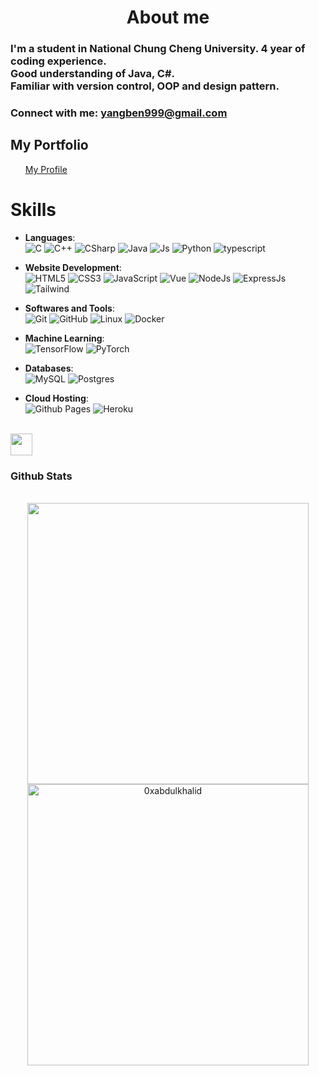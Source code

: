 <h1 align="center">About me</h1>

<h3 align="left">
  I'm a student in National Chung Cheng University. 4 year of coding experience. <br/>
  Good understanding of Java, C#. <br/>
  Familiar with version control, OOP and design pattern.<br/>
</h3>

<h3 align="left">Connect with me: <a href="mailto:yangben999@gmail.com">yangben999@gmail.com</a></h3>

<p align="left">
	<h2>My Portfolio</h2>
	<ul>
		<a href="https://ben99933.github.io/">My Profile</a>
	</ul>

</p>


<h1 align="left">Skills</h1>

<p align="center">

- **Languages**:<br/>
  ![C](https://img.shields.io/badge/C%20-%232370ED.svg?style=for-the-badge&logo=c&logoColor=white) ![C++](https://img.shields.io/badge/C++%20-%2300599C.svg?style=for-the-badge&logo=c%2B%2B&logoColor=white) ![CSharp](https://img.shields.io/badge/c%23%20-%23239120.svg?&style=for-the-badge&logo=c-sharp&logoColor=white) ![Java](https://img.shields.io/badge/java-%23ED8B00.svg?&style=for-the-badge&logo=java&logoColor=white) ![Js](https://img.shields.io/badge/javascript%20-%23323330.svg?&style=for-the-badge&logo=javascript&logoColor=%23F7DF1E) ![Python](https://img.shields.io/badge/python-3670A0?style=for-the-badge&logo=python&logoColor=ffdd54) ![typescript](https://img.shields.io/badge/typescript%20-%23007ACC.svg?&style=for-the-badge&logo=typescript&logoColor=white)
    
- **Website Development**:<br/>
   ![HTML5](https://img.shields.io/badge/HTML5%20-%23E34F26.svg?style=for-the-badge&logo=html5&logoColor=white) ![CSS3](https://img.shields.io/badge/CSS%20-%231572B6.svg?style=for-the-badge&logo=css3&logoColor=white) ![JavaScript](https://img.shields.io/badge/JavaScript%20-%23F7DF1E.svg?style=for-the-badge&logo=javascript&logoColor=black) ![Vue](https://img.shields.io/badge/Vue.js-35495E?style=for-the-badge&logo=vuedotjs&logoColor=4FC08D) ![NodeJs](https://img.shields.io/badge/node.js%20-%2343853D.svg?&style=for-the-badge&logo=node.js&logoColor=white) ![ExpressJs](https://img.shields.io/badge/express.js%20-%23404d59.svg?&style=for-the-badge) ![Tailwind](https://img.shields.io/badge/Tailwind_CSS-38B2AC?style=for-the-badge&logo=tailwind-css&logoColor=white)

- **Softwares and Tools**:<br/>
    ![Git](https://img.shields.io/badge/git-%23F05033.svg?style=for-the-badge&logo=git&logoColor=white) ![GitHub](https://img.shields.io/badge/github-%23121011.svg?style=for-the-badge&logo=github&logoColor=white)   ![Linux](https://img.shields.io/badge/Linux-FCC624?style=for-the-badge&logo=linux&logoColor=black) ![Docker](https://img.shields.io/badge/docker-%230db7ed.svg?&style=for-the-badge&logo=docker&logoColor=white) 

- **Machine Learning**:<br/>
![TensorFlow](https://img.shields.io/badge/TensorFlow-%23FF6F00.svg?style=for-the-badge&logo=TensorFlow&logoColor=white) ![PyTorch](https://img.shields.io/badge/PyTorch-%23EE4C2C.svg?style=for-the-badge&logo=PyTorch&logoColor=white)

- **Databases**:<br/>
![MySQL](https://img.shields.io/badge/mysql-%2300f.svg?&style=for-the-badge&logo=mysql&logoColor=white) ![Postgres](https://img.shields.io/badge/postgres-%23316192.svg?&style=for-the-badge&logo=postgresql&logoColor=white)

 - **Cloud Hosting**:<br/>
   ![Github Pages](https://img.shields.io/badge/GitHub%20Pages-%23327FC7.svg?style=for-the-badge&logo=github&logoColor=white) ![Heroku](https://img.shields.io/badge/heroku%20-%23430098.svg?&style=for-the-badge&logo=heroku&logoColor=white) 

</p>


<br>
<img src="https://media.giphy.com/media/iY8CRBdQXODJSCERIr/giphy.gif" width="35"><h3> Github Stats </h3>
<br>

<div align="center">
	<img src="https://github-readme-stats.vercel.app/api?username=ben99933&include_all_commits=true&count_private=true&show_icons=true&line_height=20&title_color=7A7ADB&icon_color=2234AE&text_color=D3D3D3&bg_color=0,000000,130F40" width="450"/>
	<br/>
	<img src="https://github-readme-stats.vercel.app/api/top-langs?username=ben99933&show_icons=true&locale=en&layout=compact&line_height=20&title_color=7A7ADB&icon_color=2234AE&text_color=D3D3D3&bg_color=0,000000,130F40" width="450"  alt="0xabdulkhalid"/>
</div>


